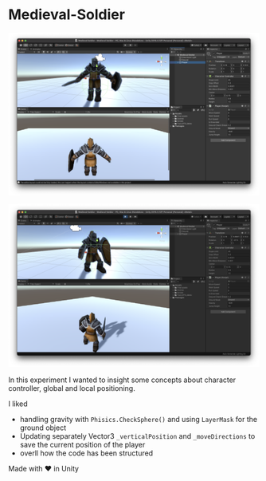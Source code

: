 # Medieval-Soldier

![screen1](./screenshots/screen1.png)

![screen2](./screenshots/screen2.png)

In this experiment I wanted to insight some concepts about character controller, global and local positioning.

I liked 
 - handling gravity with `Phisics.CheckSphere()` and using `LayerMask` for the ground object
 - Updating separately Vector3 `_verticalPosition` and `_moveDirections` to save the current position of the player
- overll how the code has been structured

Made with ❤️ in Unity